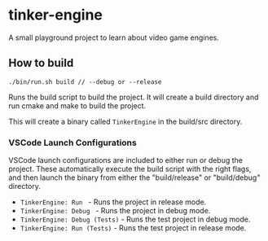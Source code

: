 # tinker-engine

A small playground project to learn about video game engines.

## How to build

```
./bin/run.sh build // --debug or --release
```

Runs the build script to build the project. It will create a build directory and run cmake and make to build the project.

This will create a binary called `TinkerEngine` in the build/src directory.

### VSCode Launch Configurations

VSCode launch configurations are included to either run or debug the project. These automatically execute the build script with the right flags, and then launch the binary from either the "build/release" or "build/debug" directory.

- `TinkerEngine: Run ` - Runs the project in release mode.
- `TinkerEngine: Debug ` - Runs the project in debug mode.
- `TinkerEngine: Debug (Tests)` - Runs the test project in debug mode.
- `TinkerEngine: Run (Tests)` - Runs the test project in release mode.
